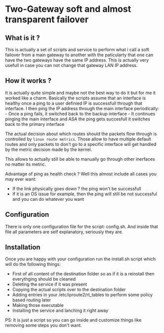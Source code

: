 # Two-Gateway soft and almost transparent failover

## What is it ?
This is actually a set of scripts and service to perform what i call a soft failover from a main gateway to another with the paticularty that one can have the two gateways have the same IP address. This is actually very usefull in case you can not change that gateway LAN IP address.

## How it works ?
It is actually quite simple and maybe not the best way to do it but for me it worked like a charm.
Basically the scripts assume that an interface is healthy once a ping to a user definied IP is successfull through that interface.
I then ping the IP address through the main interface periodically:
    - Once a ping fails, it switched back to the backup interface
    - It continues pinging the main interface and ASA the ping gets succesfull it switches back to the primary interface 

The actual decision about which routes should the packets flow through is controlled by `linux route metrics`. Those allow to have multiple default routes and only packets to don't go to a specific interface will get handled by the metric decision made by the kernel.

This allows to actually still be able to manually go through other inerfaces no matter its metric.

Advantage of ping as health check ? Well this almost include all cases you may ever want:
- If the link physically goes down ? the ping won't be successfull
- If it is an OS issue for example, then the ping will still be not successful and you can do whatever you want

## Configuration
There is only one configuration file for the script: config.sh.
And inside that file all parameters are self explanatory, seriously they are.

## Installation
Once you are happy with your configuration run the install.sh script which will do the following things:
- First of all content of the destination folder so as if it is a reinstall then everythging should be cleaned
- Deleting the service if it was present
- Copying the actual scripts over to the destination folder
- Adding entries in your /etc/iproute2/rt_tables to perform some policy based routing later
- Making those executable
- Installing the service and lanching it right away

PS: It is just a script so you can go inside and customize things like removing some steps you don't want.

